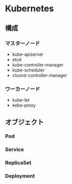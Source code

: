 # Kubernetes
## 構成
### マスターノード
- kube-apiserver
- etcd
- kube-controller-manager
- kube-scheduler
- clound-controller-manager
### ワーカーノード
- kube-let
- kebe-proxy

## オブジェクト
### Pod
### Service
### ReplicaSet
### Deployment